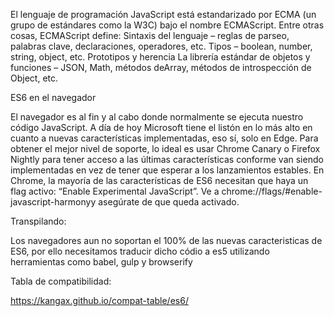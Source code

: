  El lenguaje de programación JavaScript está estandarizado por ECMA (un grupo de estándares como la W3C) bajo el nombre ECMAScript.
 Entre otras cosas, ECMAScript define:  Sintaxis del lenguaje – reglas de parseo, palabras clave, declaraciones, operadores, etc. 
 Tipos – boolean, number, string, object, etc.
 Prototipos y herencia
 La librería estándar de objetos y funciones – JSON, Math, métodos deArray, métodos de introspección de Object, etc.

 ES6 en el navegador
 
 El navegador es al fin y al cabo donde normalmente se ejecuta nuestro código JavaScript. 
 A día de hoy Microsoft tiene el listón en lo más alto en cuanto a nuevas características implementadas, eso sí, solo en Edge. 
 Para obtener el mejor nivel de soporte, lo ideal es usar Chrome Canary o Firefox Nightly para tener acceso a las últimas características conforme van siendo implementadas en vez de tener que esperar a los lanzamientos estables. 
 En Chrome, la mayoría de las características de ES6 necesitan que haya un flag activo: “Enable Experimental JavaScript”. Ve a chrome://flags/#enable-javascript-harmonyy asegúrate de que queda activado.
 

 Transpilando:
 
Los navegadores aun no soportan el 100% de las nuevas caracteristicas de ES6, por ello necesitamos traducir dicho códio a es5
utilizando herramientas como babel, gulp y browserify

Tabla de compatibilidad:

https://kangax.github.io/compat-table/es6/

